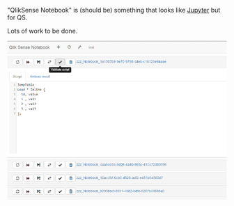"QlikSense Notebook" is (should be) something that looks like [Jupyter](https://try.jupyter.org/) but for QS. 

Lots of work to be done.

![Screenshot](https://raw.githubusercontent.com/countnazgul/QlikSense-Notebook/master/public/pictures/QS_Notebook.png)

